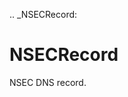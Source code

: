 [//]: # (THE CONTENT BELOW IS GENERATED. DO NOT EDIT.)
.. _NSECRecord:

# NSECRecord
[//]: # (ADD YOUR NOTES BELOW. THESE WILL BE PICKED EVERY TIME THE DOCS ARE REGENERATED. //end)

NSEC DNS record.
